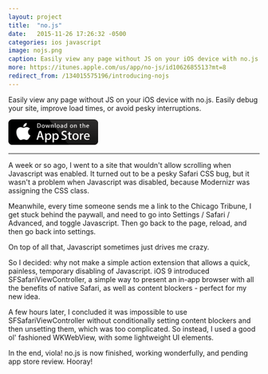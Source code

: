 ```yaml
---
layout: project
title:  "no.js"
date:   2015-11-26 17:26:32 -0500
categories: ios javascript
image: nojs.png
caption: Easily view any page without JS on your iOS device with no.js. Easily debug your site, improve load times, or avoid pesky interruptions.
more: https://itunes.apple.com/us/app/no-js/id1062685513?mt=8
redirect_from: /134015575196/introducing-nojs
---
```


Easily view any page without JS on your iOS device with no.js. Easily debug your site, improve load times, or avoid pesky interruptions.

<a href="https://itunes.apple.com/us/app/no-js/id1062685513?mt=8"><img src="/assets/images/app-store.png" width="180px;"></a>

***

A week or so ago, I went to a site that wouldn't allow scrolling when Javascript was enabled. It turned out to be a pesky Safari CSS bug, but it wasn't a problem when Javascript was disabled, because Modernizr was assigning the CSS class.

Meanwhile, every time someone sends me a link to the Chicago Tribune, I get stuck behind the paywall, and need to go into Settings / Safari / Advanced, and toggle Javascript. Then go back to the page, reload, and then go back into settings.

On top of all that, Javascript sometimes just drives me crazy.

So I decided: why not make a simple action extension that allows a quick, painless, temporary disabling of Javascript. iOS 9 introduced SFSafariViewController, a simple way to present an in-app browser with all the benefits of native Safari, as well as content blockers - perfect for my new idea.

A few hours later, I concluded it was impossible to use SFSafariViewController without conditionally setting content blockers and then unsetting them, which was too complicated. So instead, I used a good ol' fashioned WKWebView, with some lightweight UI elements.

In the end, viola! no.js is now finished, working wonderfully, and pending app store review. Hooray!
